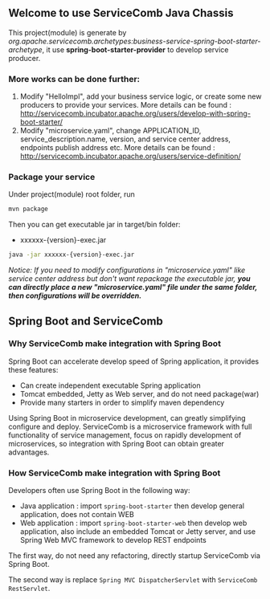 ## Welcome to use ServiceComb Java Chassis
This project(module) is generate by *org.apache.servicecomb.archetypes:business-service-spring-boot-starter-archetype*, it use **spring-boot-starter-provider** to develop service producer.  

### More works can be done further:
1. Modify "HelloImpl", add your business service logic, or create some new producers to provide your services. More details can be found : http://servicecomb.incubator.apache.org/users/develop-with-spring-boot-starter/
2. Modify "microservice.yaml", change APPLICATION_ID, service_description.name, version, and service center address, endpoints publish address etc. More details can be found : http://servicecomb.incubator.apache.org/users/service-definition/

### Package your service
Under project(module) root folder, run 
```bash
mvn package
```
Then you can get executable jar in target/bin folder:   
- xxxxxx-{version}-exec.jar    
```bash
java -jar xxxxxx-{version}-exec.jar
```
*Notice: If you need to modify configurations in "microservice.yaml" like service center address but don't want repackage the executable jar, **you can directly place a new "microservice.yaml" file under the same folder, then configurations will be overridden.***

## Spring Boot and ServiceComb
### Why ServiceComb make integration with Spring Boot
Spring Boot can accelerate develop speed of Spring application, it provides these features:
* Can create independent executable Spring application
* Tomcat embedded, Jetty as Web server, and do not need package(war)
* Provide many starters in order to simplify maven dependency

Using Spring Boot in microservice development, can greatly simplifying configure and deploy. ServiceComb is a microservice framework with full functionality of service management, focus on rapidly development of microservices, so integration with Spring Boot can obtain greater advantages.

### How ServiceComb make integration with Spring Boot
Developers often use Spring Boot in the following way:
* Java application : import `spring-boot-starter` then develop general application, does not contain WEB
* Web application : import `spring-boot-starter-web` then develop web application, also include an embedded Tomcat or Jetty server, and use Spring Web MVC framework to develop REST endpoints

The first way, do not need any refactoring, directly startup ServiceComb via Spring Boot.

The second way is replace `Spring MVC DispatcherServlet` with `ServiceComb RestServlet`.
